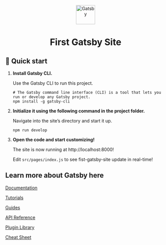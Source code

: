 <p align="center">
  <a href="https://www.gatsbyjs.com/?utm_source=starter&utm_medium=readme&utm_campaign=minimal-starter">
    <img alt="Gatsby" src="https://www.gatsbyjs.com/Gatsby-Monogram.svg" width="60" />
  </a>
</p>
<h1 align="center">
  First Gatsby Site
</h1>

## 🚀 Quick start

1.  **Install Gatsby CLI.**

    Use the Gatsby CLI to run this project.

    ```shell
    # The Gatsby command line interface (CLI) is a tool that lets you run or develop any Gatsby project.
    npm install -g gatsby-cli
    ```

2.  **Initialize it using the following command in the project folder.**

    Navigate into the site’s directory and start it up.

    ```shell
    npm run develop
    ```

3.  **Open the code and start customizing!**

    The site is now running at http://localhost:8000!

    Edit `src/pages/index.js` to see fist-gatsby-site update in real-time!

## Learn more about Gatsby here
[Documentation](https://www.gatsbyjs.com/docs/?utm_source=starter&utm_medium=readme&utm_campaign=minimal-starter)

[Tutorials](https://www.gatsbyjs.com/tutorial/?utm_source=starter&utm_medium=readme&utm_campaign=minimal-starter)

[Guides](https://www.gatsbyjs.com/tutorial/?utm_source=starter&utm_medium=readme&utm_campaign=minimal-starter)

[API Reference](https://www.gatsbyjs.com/docs/api-reference/?utm_source=starter&utm_medium=readme&utm_campaign=minimal-starter)

[Plugin Library](https://www.gatsbyjs.com/plugins?utm_source=starter&utm_medium=readme&utm_campaign=minimal-starter)

[Cheat Sheet](https://www.gatsbyjs.com/docs/cheat-sheet/?utm_source=starter&utm_medium=readme&utm_campaign=minimal-starter)
